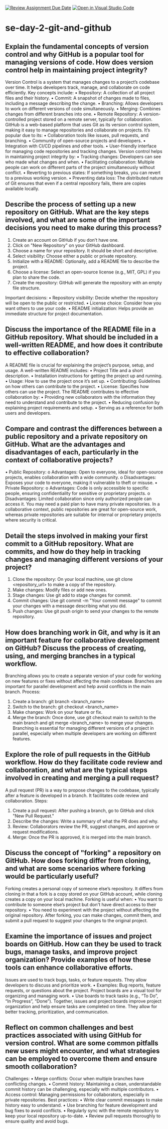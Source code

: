 [![Review Assignment Due Date](https://classroom.github.com/assets/deadline-readme-button-22041afd0340ce965d47ae6ef1cefeee28c7c493a6346c4f15d667ab976d596c.svg)](https://classroom.github.com/a/8wgCKhpZ)
[![Open in Visual Studio Code](https://classroom.github.com/assets/open-in-vscode-2e0aaae1b6195c2367325f4f02e2d04e9abb55f0b24a779b69b11b9e10269abc.svg)](https://classroom.github.com/online_ide?assignment_repo_id=18413393&assignment_repo_type=AssignmentRepo)
# se-day-2-git-and-github
## Explain the fundamental concepts of version control and why GitHub is a popular tool for managing versions of code. How does version control help in maintaining project integrity?
Version Control is a system that manages changes to a project’s codebase over time. It helps developers track, manage, and collaborate on code efficiently. Key concepts include:
•	Repository: A collection of all project files and their history.
•	Commit: A snapshot of changes made to files, including a message describing the change.
•	Branching: Allows developers to work on different versions of code simultaneously.
•	Merging: Combines changes from different branches into one.
•	Remote Repository: A version-controlled project stored on a remote server, typically for collaboration.
GitHub is a web-based platform that uses Git as its version control system, making it easy to manage repositories and collaborate on projects. It’s popular due to its:
•	Collaboration tools like issues, pull requests, and branching.
•	Community of open-source projects and developers.
•	Integration with CI/CD pipelines and other tools.
•	User-friendly interface for managing code repositories and tracking changes.
Version control helps in maintaining project integrity by:
•	Tracking changes: Developers can see who made what changes and when.
•	Facilitating collaboration: Multiple people can work on different parts of the project simultaneously without conflict.
•	Reverting to previous states: If something breaks, you can revert to a previous working version.
•	Preventing data loss: The distributed nature of Git ensures that even if a central repository fails, there are copies available locally.


## Describe the process of setting up a new repository on GitHub. What are the key steps involved, and what are some of the important decisions you need to make during this process?
1.	Create an account on GitHub if you don’t have one.
2.	Click on "New Repository" on your GitHub dashboard.
3.	Choose a name for your repository. It should be short and descriptive.
4.	Select visibility: Choose either a public or private repository.
5.	Initialize with a README: Optionally, add a README file to describe the project.
6.	Choose a license: Select an open-source license (e.g., MIT, GPL) if you plan to share the code.
7.	Create the repository: GitHub will generate the repository with an empty file structure.

Important decisions:
•	Repository visibility: Decide whether the repository will be open to the public or restricted.
•	License choice: Consider how you want others to use your code.
•	README initialization: Helps provide an immediate structure for project documentation.


## Discuss the importance of the README file in a GitHub repository. What should be included in a well-written README, and how does it contribute to effective collaboration?
A README file is crucial for explaining the project’s purpose, setup, and usage. A well-written README includes:
•	Project Title and a short description.
•	Installation instructions for getting the project up and running.
•	Usage: How to use the project once it’s set up.
•	Contributing: Guidelines on how others can contribute to the project.
•	License: Specifies how others can use the project.
The README contributes to effective collaboration by:
•	Providing new collaborators with the information they need to understand and contribute to the project.
•	Reducing confusion by explaining project requirements and setup.
•	Serving as a reference for both users and developers.


## Compare and contrast the differences between a public repository and a private repository on GitHub. What are the advantages and disadvantages of each, particularly in the context of collaborative projects?
•	Public Repository: 
o	Advantages: Open to everyone, ideal for open-source projects, enables collaboration with a wide community.
o	Disadvantages: Exposes your code to everyone, making it vulnerable to theft or misuse.
•	Private Repository: 
o	Advantages: Code is only accessible to specific people, ensuring confidentiality for sensitive or proprietary projects.
o	Disadvantages: Limited collaboration since only authorized people can access it. You may need a paid plan to have many private repositories.
In a collaborative context, public repositories are great for open-source work, whereas private repositories are suitable for internal or proprietary projects where security is critical.

## Detail the steps involved in making your first commit to a GitHub repository. What are commits, and how do they help in tracking changes and managing different versions of your project?
1.	Clone the repository: On your local machine, use git clone <repository_url> to make a copy of the repository.
2.	Make changes: Modify files or add new ones.
3.	Stage changes: Use git add <file> to stage changes for commit.
4.	Commit changes: Use git commit -m "Your commit message" to commit your changes with a message describing what you did.
5.	Push changes: Use git push origin <branch> to send your changes to the remote repository.


## How does branching work in Git, and why is it an important feature for collaborative development on GitHub? Discuss the process of creating, using, and merging branches in a typical workflow.
Branching allows you to create a separate version of your code for working on new features or fixes without affecting the main codebase. Branches are important for parallel development and help avoid conflicts in the main branch.
Process:
1.	Create a branch: git branch <branch_name>
2.	Switch to the branch: git checkout <branch_name>
3.	Make changes: Work on your feature or fix.
4.	Merge the branch: Once done, use git checkout main to switch to the main branch and git merge <branch_name> to merge your changes.
Branching is essential for managing different versions of a project in parallel, especially when multiple developers are working on different features.


## Explore the role of pull requests in the GitHub workflow. How do they facilitate code review and collaboration, and what are the typical steps involved in creating and merging a pull request?
A pull request (PR) is a way to propose changes to the codebase, typically after a feature is developed in a branch. It facilitates code review and collaboration.
Steps:
1.	Create a pull request: After pushing a branch, go to GitHub and click "New Pull Request."
2.	Describe the changes: Write a summary of what the PR does and why.
3.	Review: Collaborators review the PR, suggest changes, and approve or request modifications.
4.	Merge: Once the PR is approved, it is merged into the main branch.


## Discuss the concept of "forking" a repository on GitHub. How does forking differ from cloning, and what are some scenarios where forking would be particularly useful?
Forking creates a personal copy of someone else’s repository. It differs from cloning in that a fork is a copy stored on your GitHub account, while cloning creates a copy on your local machine.
Forking is useful when:
•	You want to contribute to someone else’s project but don't have direct access to their repository.
•	You need to experiment with the project without affecting the original repository.
After forking, you can make changes, commit them, and submit a pull request to suggest your changes to the original project.


## Examine the importance of issues and project boards on GitHub. How can they be used to track bugs, manage tasks, and improve project organization? Provide examples of how these tools can enhance collaborative efforts.
Issues are used to track bugs, tasks, or feature requests. They allow developers to discuss and prioritize work.
•	Examples: Bug reports, feature requests, or questions about the project.
Project boards are a visual tool for organizing and managing work.
•	Use boards to track tasks (e.g., “To Do”, “In Progress”, “Done”).
Together, issues and project boards improve project organization and help ensure tasks are completed on time. They allow for better tracking, prioritization, and communication.


## Reflect on common challenges and best practices associated with using GitHub for version control. What are some common pitfalls new users might encounter, and what strategies can be employed to overcome them and ensure smooth collaboration?
Challenges:
•	Merge conflicts: Occur when multiple branches have conflicting changes.
•	Commit history: Maintaining a clean, understandable commit history can be challenging, especially with multiple contributors.
•	Access control: Managing permissions for collaborators, especially in private repositories.
Best practices:
•	Write clear commit messages to make history easy to understand.
•	Use branching for feature development and bug fixes to avoid conflicts.
•	Regularly sync with the remote repository to keep your local repository up-to-date.
•	Review pull requests thoroughly to ensure quality and avoid bugs.

